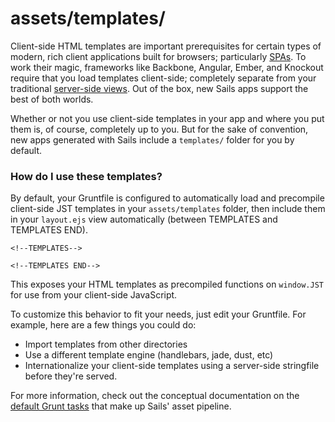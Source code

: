 # assets/templates/

Client-side HTML templates are important prerequisites for certain types of modern, rich client applications built for browsers; particularly [SPAs](https://en.wikipedia.org/wiki/Single-page_application). To work their magic, frameworks like Backbone, Angular, Ember, and Knockout require that you load templates client-side; completely separate from your traditional [server-side views](http://sailsjs.com/documentation/concepts/views).  Out of the box, new Sails apps support the best of both worlds.

Whether or not you use client-side templates in your app and where you put them is, of course, completely up to you.  But for the sake of convention, new apps generated with Sails include a `templates/` folder for you by default.


### How do I use these templates?

By default, your Gruntfile is configured to automatically load and precompile
client-side JST templates in your `assets/templates` folder, then
include them in your `layout.ejs` view automatically (between TEMPLATES and TEMPLATES END).

    <!--TEMPLATES-->

    <!--TEMPLATES END-->

This exposes your HTML templates as precompiled functions on `window.JST` for use from your client-side JavaScript.

To customize this behavior to fit your needs, just edit your Gruntfile.
For example, here are a few things you could do:

- Import templates from other directories
- Use a different template engine (handlebars, jade, dust, etc)
- Internationalize your client-side templates using a server-side stringfile before they're served.


For more information, check out the conceptual documentation on the [default Grunt tasks](http://sailsjs.com/documentation/concepts/assets/default-tasks) that make up Sails' asset pipeline.

<docmeta name="displayName" value="templates">

